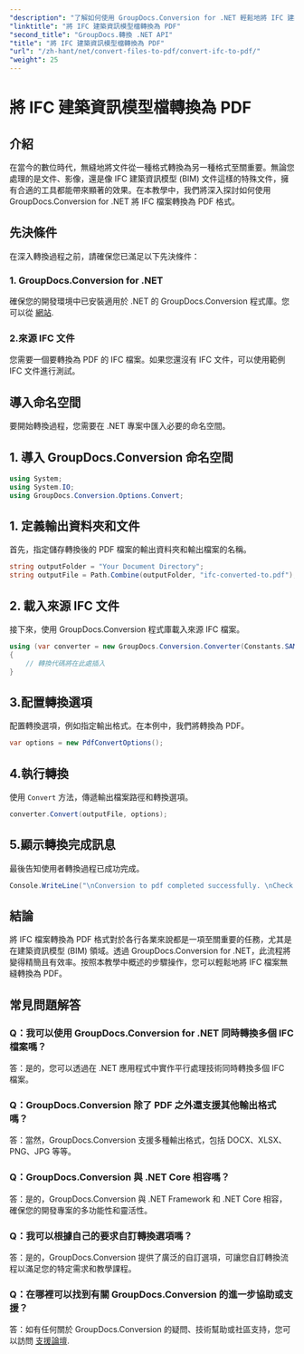 ```yaml
---
"description": "了解如何使用 GroupDocs.Conversion for .NET 輕鬆地將 IFC 建築資訊模型檔案轉換為 PDF 格式。"
"linktitle": "將 IFC 建築資訊模型檔轉換為 PDF"
"second_title": "GroupDocs.轉換 .NET API"
"title": "將 IFC 建築資訊模型檔轉換為 PDF"
"url": "/zh-hant/net/convert-files-to-pdf/convert-ifc-to-pdf/"
"weight": 25
---
```


# 將 IFC 建築資訊模型檔轉換為 PDF

## 介紹
在當今的數位時代，無縫地將文件從一種格式轉換為另一種格式至關重要。無論您處理的是文件、影像，還是像 IFC 建築資訊模型 (BIM) 文件這樣的特殊文件，擁有合適的工具都能帶來顯著的效果。在本教學中，我們將深入探討如何使用 GroupDocs.Conversion for .NET 將 IFC 檔案轉換為 PDF 格式。 
## 先決條件
在深入轉換過程之前，請確保您已滿足以下先決條件：
### 1. GroupDocs.Conversion for .NET
確保您的開發環境中已安裝適用於 .NET 的 GroupDocs.Conversion 程式庫。您可以從 [網站](https://releases。groupdocs.com/conversion/net/).
### 2.來源 IFC 文件
您需要一個要轉換為 PDF 的 IFC 檔案。如果您還沒有 IFC 文件，可以使用範例 IFC 文件進行測試。

## 導入命名空間
要開始轉換過程，您需要在 .NET 專案中匯入必要的命名空間。 
## 1. 導入 GroupDocs.Conversion 命名空間
```csharp
using System;
using System.IO;
using GroupDocs.Conversion.Options.Convert;
```
## 1. 定義輸出資料夾和文件
首先，指定儲存轉換後的 PDF 檔案的輸出資料夾和輸出檔案的名稱。
```csharp
string outputFolder = "Your Document Directory";
string outputFile = Path.Combine(outputFolder, "ifc-converted-to.pdf");
```
## 2. 載入來源 IFC 文件
接下來，使用 GroupDocs.Conversion 程式庫載入來源 IFC 檔案。
```csharp
using (var converter = new GroupDocs.Conversion.Converter(Constants.SAMPLE_IFC))
{
    // 轉換代碼將在此處插入
}
```
## 3.配置轉換選項
配置轉換選項，例如指定輸出格式。在本例中，我們將轉換為 PDF。
```csharp
var options = new PdfConvertOptions();
```
## 4.執行轉換
使用 `Convert` 方法，傳遞輸出檔案路徑和轉換選項。
```csharp
converter.Convert(outputFile, options);
```
## 5.顯示轉換完成訊息
最後告知使用者轉換過程已成功完成。
```csharp
Console.WriteLine("\nConversion to pdf completed successfully. \nCheck output in {0}", outputFolder);
```

## 結論
將 IFC 檔案轉換為 PDF 格式對於各行各業來說都是一項至關重要的任務，尤其是在建築資訊模型 (BIM) 領域。透過 GroupDocs.Conversion for .NET，此流程將變得精簡且有效率。按照本教學中概述的步驟操作，您可以輕鬆地將 IFC 檔案無縫轉換為 PDF。
## 常見問題解答
### Q：我可以使用 GroupDocs.Conversion for .NET 同時轉換多個 IFC 檔案嗎？
答：是的，您可以透過在 .NET 應用程式中實作平行處理技術同時轉換多個 IFC 檔案。
### Q：GroupDocs.Conversion 除了 PDF 之外還支援其他輸出格式嗎？
答：當然，GroupDocs.Conversion 支援多種輸出格式，包括 DOCX、XLSX、PNG、JPG 等等。
### Q：GroupDocs.Conversion 與 .NET Core 相容嗎？
答：是的，GroupDocs.Conversion 與 .NET Framework 和 .NET Core 相容，確保您的開發專案的多功能性和靈活性。
### Q：我可以根據自己的要求自訂轉換選項嗎？
答：是的，GroupDocs.Conversion 提供了廣泛的自訂選項，可讓您自訂轉換流程以滿足您的特定需求和教學課程。
### Q：在哪裡可以找到有關 GroupDocs.Conversion 的進一步協助或支援？
答：如有任何關於 GroupDocs.Conversion 的疑問、技術幫助或社區支持，您可以訪問 [支援論壇](https://forum。groupdocs.com/c/conversion/11).